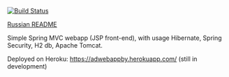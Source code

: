 [![Build Status](https://travis-ci.org/st-ku/AdWebApp.svg?branch=boot)](https://travis-ci.org/st-ku/AdWebApp)

<a href="https://github.com/st-ku/AdWebApp/blob/master/Readme.RUS.md">Russian README</a>

Simple Spring MVC webapp (JSP front-end), with usage Hibernate, Spring Security, H2 db, Apache Tomcat. 

Deployed on Heroku: <a href="https://adwebappby.herokuapp.com/">https://adwebappby.herokuapp.com/</a> (still in development)
